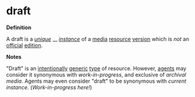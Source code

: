 # draft

**Definition**

A draft is a [_unique_](https://github.com/gcassel/Modular-Organization-Terminology/blob/master/terms/unique.md) __ [_instance_](https://github.com/gcassel/Modular-Organization-Terminology/blob/master/terms/instance.md) of a [media](https://github.com/gcassel/Modular-Organization-Terminology/blob/master/terms/media.md) [resource](https://github.com/gcassel/Modular-Organization-Terminology/blob/master/terms/resource.md) [version](https://github.com/gcassel/Modular-Organization-Terminology/blob/master/terms/version.md) which is _not_ an [official](https://github.com/gcassel/Modular-Organization-Terminology/blob/master/terms/official.md) [edition](https://github.com/gcassel/Modular-Organization-Terminology/blob/master/terms/edition.md).

**Notes**

"Draft" is an [intentionally](https://github.com/gcassel/Modular-Organization-Terminology/blob/master/terms/intend.md) [generic](https://github.com/gcassel/Modular-Organization-Terminology/blob/master/terms/generic.md) [type](https://github.com/gcassel/Modular-Organization-Terminology/blob/master/terms/type.md) of resource. However, [agents](https://github.com/gcassel/Modular-Organization-Terminology/blob/master/terms/agent.md) may consider it synonymous with _work-in-progress_, and exclusive of _archival media_. Agents may even consider "draft" to be synonymous with _current instance_. (_Work-in-progress here!_)
